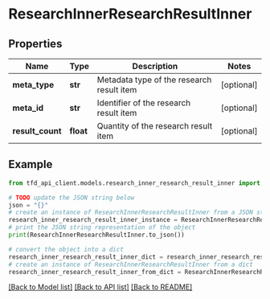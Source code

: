 # ResearchInnerResearchResultInner


## Properties

Name | Type | Description | Notes
------------ | ------------- | ------------- | -------------
**meta_type** | **str** | Metadata type of the research result item | [optional] 
**meta_id** | **str** | Identifier of the research result item | [optional] 
**result_count** | **float** | Quantity of the research result item | [optional] 

## Example

```python
from tfd_api_client.models.research_inner_research_result_inner import ResearchInnerResearchResultInner

# TODO update the JSON string below
json = "{}"
# create an instance of ResearchInnerResearchResultInner from a JSON string
research_inner_research_result_inner_instance = ResearchInnerResearchResultInner.from_json(json)
# print the JSON string representation of the object
print(ResearchInnerResearchResultInner.to_json())

# convert the object into a dict
research_inner_research_result_inner_dict = research_inner_research_result_inner_instance.to_dict()
# create an instance of ResearchInnerResearchResultInner from a dict
research_inner_research_result_inner_from_dict = ResearchInnerResearchResultInner.from_dict(research_inner_research_result_inner_dict)
```
[[Back to Model list]](../README.md#documentation-for-models) [[Back to API list]](../README.md#documentation-for-api-endpoints) [[Back to README]](../README.md)


